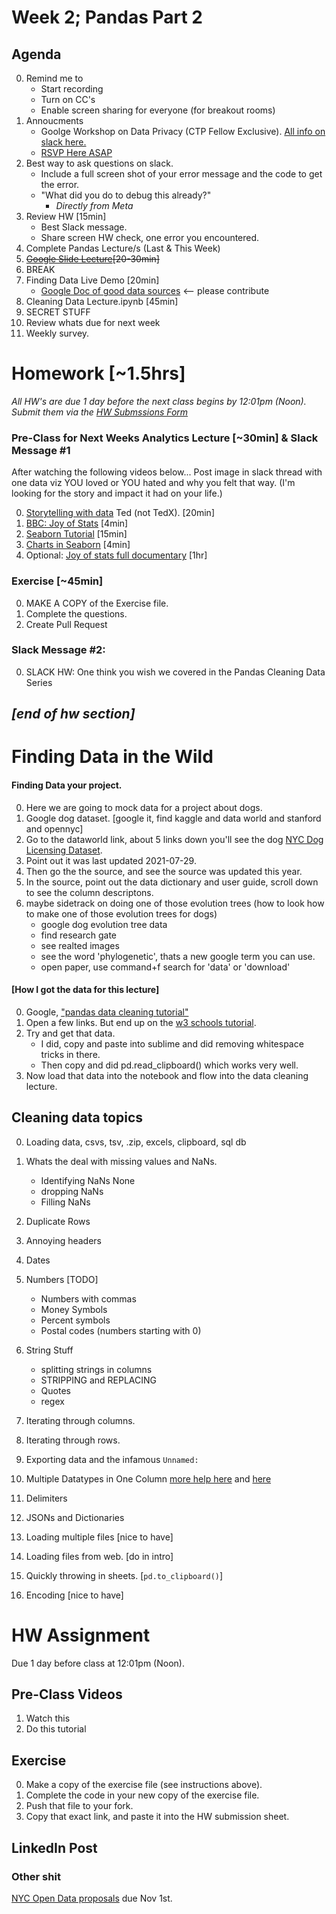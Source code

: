 # Week 2; Pandas Part 2

## Agenda 
0. Remind me to 
	* Start recording
	* Turn on CC's 
	* Enable screen sharing for everyone (for breakout rooms)
0. Annoucments
    * Goolge Workshop on Data Privacy (CTP Fellow Exclusive).  [All info on slack here.](https://ctpc11.slack.com/archives/C095CMC2JGG/p1756821811976879)
    * [RSVP Here ASAP](https://forms.gle/ZrBuqaD3G9FkULK2A)
0. Best way to ask questions on slack. 
    * Include a full screen shot of your error message and the code to get the error.  
    * "What did you do to debug this already?"
        * *Directly from Meta*
0. Review HW [15min]
    * Best Slack message. 
    * Share screen HW check, one error you encountered. 
0. Complete Pandas Lecture/s (Last & This Week)
0. ~~[Google Slide Lecture](https://docs.google.com/presentation/d/1uoWIMjfH70CUrHKJnckMfd6ppQTxFwDKFlonHElwpTQ/edit)[20-30min]~~
0. BREAK
0. Finding Data Live Demo [20min]
    * [Google Doc of good data sources](https://docs.google.com/document/d/1VvmTmHrURfV24owFeew33S8INOLE9iNnRFXntSFhZdc/edit) <-- please contribute
0. Cleaning Data Lecture.ipynb [45min]
0. SECRET STUFF
0. Review whats due for next week 
0. Weekly survey. 


# Homework [~1.5hrs]
_All HW's are due 1 day before the next class begins by 12:01pm (Noon)._  
_Submit them via the [HW Submssions Form](https://forms.gle/MFH173MZaQ5TquCB6)_  

### Pre-Class for Next Weeks Analytics Lecture [~30min] & Slack Message #1
After watching the following videos below... 
Post image in slack thread with one data viz YOU loved or YOU hated and why you felt that way. (I'm looking for the story and impact it had on your life.)

0. [Storytelling with data](https://www.youtube.com/watch?v=hVimVzgtD6w&ab_channel=TED) Ted (not TedX). [20min]
0. [BBC: Joy of Stats](https://www.youtube.com/watch?v=jbkSRLYSojo&ab_channel=BBC) [4min]
0. [Seaborn Tutorial](https://www.youtube.com/watch?v=LnGz20B3nTU&ab_channel=AbsentData) [15min]
0. [Charts in Seaborn](https://www.youtube.com/watch?v=Iui04c3tbH8&ab_channel=FaniloAndrianasolo) [4min]
0. Optional: [Joy of stats full documentary](https://www.gapminder.org/videos/the-joy-of-stats/) [1hr]

### Exercise [~45min]
0. MAKE A COPY of the Exercise file. 
0. Complete the questions. 
0. Create Pull Request

### Slack Message #2:
0. SLACK HW: One think you wish we covered in the Pandas Cleaning Data Series

_[end of hw section]_
---

# Finding Data in the Wild

#### Finding Data your project. 
0. Here we are going to mock data for a project about dogs. 
0. Google dog dataset. [google it, find kaggle and data world and stanford and opennyc]
0. Go to the dataworld link, about 5 links down you'll see the dog [NYC Dog Licensing Dataset](https://data.world/city-of-ny/nu7n-tubp). 
0. Point out it was last updated 2021-07-29.
0. Then go the the source, and see the source was updated this year. 
0. In the source, point out the data dictionary and user guide, scroll down to see the column descriptons. 
0. maybe sidetrack on doing one of those evolution trees (how to look how to make one of those evolution trees for dogs)
    * google dog evolution tree data
    * find research gate
    * see realted images
    * see the word 'phylogenetic', thats a new google term you can use. 
    * open paper, use command+f search for 'data' or 'download' 


#### [How I got the data for this lecture]
0. Google, ["pandas data cleaning tutorial"]((https://www.google.com/search?q=pandas+data+cleaning+tutorial&oq=pandas+data+cleaning+tutorial+&gs_lcrp=EgZjaHJvbWUyCAgAEEUYHhg5Mg0IARAAGIYDGIAEGIoFMg0IAhAAGIYDGIAEGIoFMg0IAxAAGIYDGIAEGIoFMgoIBBAAGIAEGKIEMgoIBRAAGIAEGKIEMgoIBhAAGIAEGKIE0gEINTAzNWowajGoAgCwAgA&sourceid=chrome&ie=UTF-8))
0. Open a few links. But end up on the [w3 schools tutorial](https://www.w3schools.com/python/pandas/pandas_cleaning.asp). 
0. Try and get that data. 
    - I did, copy and paste into sublime and did removing whitespace tricks in there. 
    - Then copy and did pd.read_clipboard() which works very well. 
0. Now load that data into the notebook and flow into the data cleaning lecture. 


## Cleaning data topics
0. Loading data, csvs, tsv, .zip, excels, clipboard, sql db
0. Whats the deal with missing values and NaNs. 
    * Identifying NaNs None 
    * dropping NaNs
    * Filling NaNs
0. Duplicate Rows
0. Annoying headers 
0. Dates
0. Numbers [TODO]
    * Numbers with commas 
    * Money Symbols
    * Percent symbols
    * Postal codes (numbers starting with 0)

0. String Stuff
    * splitting strings in columns
    * STRIPPING and REPLACING
    * Quotes
    * regex
0. Iterating through columns.
0. Iterating through rows. 

0. Exporting data and the infamous `Unnamed:` 
0. Multiple Datatypes in One Column [more help here](https://realpython.com/python-data-cleaning-numpy-pandas/#tidying-up-fields-in-the-data) and [here](https://www.osedea.com/insight/data-cleaning-with-python)


0. Delimiters
6. JSONs and Dictionaries 
0. Loading multiple files [nice to have]
7. Loading files from web. [do in intro]
9. Quickly throwing in sheets. [`pd.to_clipboard()`]
6. Encoding [nice to have] 


# HW Assignment
Due 1 day before class at 12:01pm (Noon).

## Pre-Class Videos
1. Watch this 
2. Do this tutorial 


## Exercise
0. Make a copy of the exercise file (see instructions above).
0. Complete the code in your new copy of the exercise file. 
0. Push that file to your fork. 
0. Copy that exact link, and paste it into the HW submission sheet. 


## LinkedIn Post



### Other shit
[NYC Open Data proposals](https://2025.open-data.nyc/) due Nov 1st.
